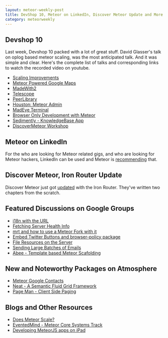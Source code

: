 ```yaml
---
layout: meteor-weekly-post
title: DevShop 10, Meteor on LinkedIn, Discover Meteor Update and More
category: meteorweekly
---
```


## Devshop 10

Last week, Devshop 10 packed with a lot of great stuff. David Glasser's talk on oplog based meteor scaling, was the most anticipated talk. And it was simple and clear. Here's the complete list of talks and corresponding links to watch the recorded video on youtube.

* [Scaling Improvements](http://www.youtube.com/watch?v=0NtNmGGzKbg&feature=share&t=23m52s)
* [Meteor Powered Google Maps](http://www.youtube.com/watch?v=0NtNmGGzKbg&feature=share&t=11m40s)
* [MadeWith2](http://www.youtube.com/watch?v=0NtNmGGzKbg&feature=share&t=1h20m35s)
* [Telescope](http://www.youtube.com/watch?v=0NtNmGGzKbg&feature=share&t=1h25m37s)
* [PeerLibrary](http://www.youtube.com/watch?v=0NtNmGGzKbg&feature=share&t=1h34m36s)
* [Houston: Meteor Admin](http://www.youtube.com/watch?v=0NtNmGGzKbg&feature=share&t=1h40m59s)
* [MadEye Terminal](http://www.youtube.com/watch?v=0NtNmGGzKbg&feature=share&t=1h46m43s)
* [Browser Only Development with Meteor](http://www.youtube.com/watch?v=0NtNmGGzKbg&feature=share&t=1h52m45s)
* [Sedimently - KnowledgeBase App](http://www.youtube.com/watch?v=0NtNmGGzKbg&feature=share&t=1h56m28s)
* [DiscoverMeteor Workshop](http://www.youtube.com/watch?v=0NtNmGGzKbg&feature=share&t=2h1m15s)

## Meteor on LinkedIn

For the who are looking for Meteor related gigs, and who are looking for Meteor hackers, LinkedIn can be used and Meteor is [recommending](https://groups.google.com/forum/#!topic/meteor-talk/j1drcqI4Tbc) that.

## Discover Meteor, Iron Router Update

Discover Meteor just got [updated](http://www.discovermeteor.com/2013/12/01/iron-router-update/) with the Iron Router. They've written two chapters from the scratch.

## Featured Discussions on Google Groups

* [i18n with the URL](https://groups.google.com/forum/#!topic/meteor-talk/s6nJFmqARp0)
* [Fetching Server Health Info](https://groups.google.com/d/msg/meteor-talk/91hcC87ch5k/dH-rqjDg9i4J)
* [mrt and how to use a Meteor Fork with it](https://groups.google.com/d/msg/meteor-core/XDWx5kscddY/lUby11FNGhEJ)
* [Embed Twitter Buttons and browser-policy package](https://groups.google.com/forum/#!topic/meteor-talk/fj187xFBUaE)
* [File Resources on the Server](https://groups.google.com/forum/#!topic/meteor-talk/0I3XSebqVII)
* [Sending Large Batches of Emails](https://groups.google.com/forum/#!topic/meteor-talk/rqxRZ6-HKRk)
* [Abee - Template based Meteor Scafolding](https://groups.google.com/forum/#!topic/meteor-talk/A4fyoF5v6BA)

## New and Noteworthy Packages on Atmosphere

* [Meteor Google Contacts](https://github.com/iyou/Meteor-Google-Contacts)
* [Neat - A Semantic Fluid Grid Framework](https://atmosphere.meteor.com/package/neat)
* [Page Man - Client Side Paging](https://atmosphere.meteor.com/package/pageMan)

## Blogs and Other Resources

* [Does Meteor Scale?](http://meteorhacks.com/does-meteor-scale.html)
* [EventedMind - Meteor Core Systems Track](https://www.eventedmind.com/tracks/meteor-core-systems)
* [Developing MeteorJS apps on iPad](http://mark.shropshires.net/blog/developing-meteorjs-apps-ipad)